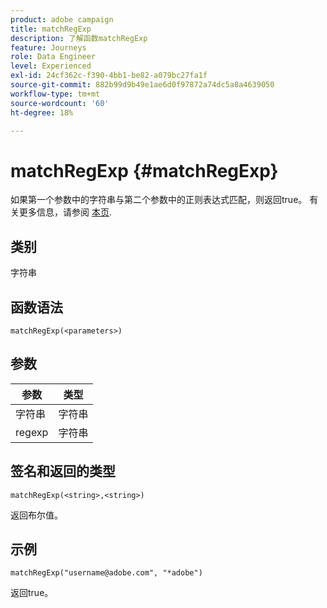 ```yaml
---
product: adobe campaign
title: matchRegExp
description: 了解函数matchRegExp
feature: Journeys
role: Data Engineer
level: Experienced
exl-id: 24cf362c-f390-4bb1-be82-a079bc27fa1f
source-git-commit: 882b99d9b49e1ae6d0f97872a74dc5a8a4639050
workflow-type: tm+mt
source-wordcount: '60'
ht-degree: 18%

---
```


# matchRegExp {#matchRegExp}

如果第一个参数中的字符串与第二个参数中的正则表达式匹配，则返回true。 有关更多信息，请参阅 [本页](https://docs.oracle.com/javase/7/docs/api/java/util/regex/Pattern.html).

## 类别

字符串

## 函数语法

`matchRegExp(<parameters>)`

## 参数

| 参数 | 类型 |
|--- |--- |
| 字符串 | 字符串 |
| regexp | 字符串 |

## 签名和返回的类型

`matchRegExp(<string>,<string>)`

返回布尔值。

## 示例

`matchRegExp("username@adobe.com", "*adobe")`

返回true。
